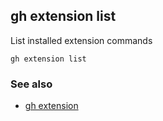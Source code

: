 

## gh extension list

List installed extension commands

```
gh extension list
```

### See also

* [gh extension](./gh_extension)
